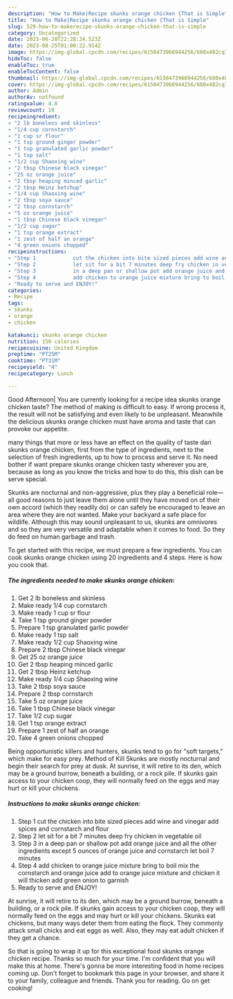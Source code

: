 ```yaml
---
description: "How to Make|Recipe skunks orange chicken {That is Simple"
title: "How to Make|Recipe skunks orange chicken {That is Simple"
slug: 529-how-to-makerecipe-skunks-orange-chicken-that-is-simple
category: Uncategorized
date: 2023-06-20T22:28:24.523Z
date: 2023-08-25T01:00:22.914Z
image: https://img-global.cpcdn.com/recipes/6150473966944256/680x482cq70/skunks-orange-chicken-recipe-main-photo.jpg
hideToc: false
enableToc: true
enableTocContent: false
thumbnail: https://img-global.cpcdn.com/recipes/6150473966944256/680x482cq70/skunks-orange-chicken-recipe-main-photo.jpg
cover: https://img-global.cpcdn.com/recipes/6150473966944256/680x482cq70/skunks-orange-chicken-recipe-main-photo.jpg
author: Admin
authorAv: notfound
ratingvalue: 4.8
reviewcount: 19
recipeingredient:
- "2 lb boneless and skinless"
- "1/4 cup cornstarch"
- "1 cup sr flour"
- "1 tsp ground ginger powder"
- "1 tsp granulated garlic powder"
- "1 tsp salt"
- "1/2 cup Shaoxing wine"
- "2 tbsp Chinese black vinegar"
- "25 oz orange juice"
- "2 tbsp heaping minced garlic"
- "2 tbsp Heinz ketchup"
- "1/4 cup Shaoxing wine"
- "2 tbsp soya sauce"
- "2 tbsp cornstarch"
- "5 oz orange juice"
- "1 tbsp Chinese black vinegar"
- "1/2 cup sugar"
- "1 tsp orange extract"
- "1 zest of half an orange"
- "4 green onions chopped"
recipeinstructions:
- "Step 1            cut the chicken into bite sized pieces add wine and vinegar add spices and  cornstarch and flour"
- "Step 2            let sit for a bit 7 minutes deep fry chicken in vegetable oil"
- "Step 3            in a deep pan or shallow pot add orange juice and all the other ingredients except 5 ounces of orange juice and cornstarch let boil 7 minutes"
- "Step 4            add chicken to orange juice mixture bring to boil mix the cornstarch and orange juice add to orange juice mixture and chicken it will thicken add green onion to garnish"
- "Ready to serve and ENJOY!"
categories:
- Recipe
tags:
- skunks
- orange
- chicken

katakunci: skunks orange chicken 
nutrition: 159 calories
recipecuisine: United Kingdom
preptime: "PT25M"
cooktime: "PT31M"
recipeyield: "4"
recipecategory: Lunch

---
```



Good Afternoon| You are currently looking for a recipe idea skunks orange chicken taste? The method of making is difficult to easy. If wrong process it, the result will not be satisfying and even likely to be unpleasant. Meanwhile the delicious skunks orange chicken must have aroma and taste that can provoke our appetite.






many things that more or less have an effect on the quality of taste dari skunks orange chicken, first from the type of ingredients, next to the selection of fresh ingredients, up to how to process and serve it. No need bother if want prepare skunks orange chicken tasty wherever you are, because as long as you know the tricks and how to do this, this dish can be serve special.


Skunks are nocturnal and non-aggressive, plus they play a beneficial role—all good reasons to just leave them alone until they have moved on of their own accord (which they readily do) or can safely be encouraged to leave an area where they are not wanted. Make your backyard a safe place for wildlife. Although this may sound unpleasant to us, skunks are omnivores and so they are very versatile and adaptable when it comes to food. So they do feed on human garbage and trash.


To get started with this recipe, we must prepare a few ingredients. You can cook skunks orange chicken using 20 ingredients and 4 steps. Here is how you cook that.

<!--inarticleads1-->

##### The ingredients needed to make skunks orange chicken:

1. Get 2 lb boneless and skinless
1. Make ready 1/4 cup cornstarch
1. Make ready 1 cup sr flour
1. Take 1 tsp ground ginger powder
1. Prepare 1 tsp granulated garlic powder
1. Make ready 1 tsp salt
1. Make ready 1/2 cup Shaoxing wine
1. Prepare 2 tbsp Chinese black vinegar
1. Get 25 oz orange juice
1. Get 2 tbsp heaping minced garlic
1. Get 2 tbsp Heinz ketchup
1. Make ready 1/4 cup Shaoxing wine
1. Take 2 tbsp soya sauce
1. Prepare 2 tbsp cornstarch
1. Take 5 oz orange juice
1. Take 1 tbsp Chinese black vinegar
1. Take 1/2 cup sugar
1. Get 1 tsp orange extract
1. Prepare 1 zest of half an orange
1. Take 4 green onions chopped


Being opportunistic killers and hunters, skunks tend to go for &#34;soft targets,&#34; which make for easy prey. Method of Kill Skunks are mostly nocturnal and begin their search for prey at dusk. At sunrise, it will retire to its den, which may be a ground burrow, beneath a building, or a rock pile. If skunks gain access to your chicken coop, they will normally feed on the eggs and may hurt or kill your chickens. 

<!--inarticleads2-->

##### Instructions to make skunks orange chicken:

1. Step 1            cut the chicken into bite sized pieces add wine and vinegar add spices and  cornstarch and flour
1. Step 2            let sit for a bit 7 minutes deep fry chicken in vegetable oil
1. Step 3            in a deep pan or shallow pot add orange juice and all the other ingredients except 5 ounces of orange juice and cornstarch let boil 7 minutes
1. Step 4            add chicken to orange juice mixture bring to boil mix the cornstarch and orange juice add to orange juice mixture and chicken it will thicken add green onion to garnish
1. Ready to serve and ENJOY!

At sunrise, it will retire to its den, which may be a ground burrow, beneath a building, or a rock pile. If skunks gain access to your chicken coop, they will normally feed on the eggs and may hurt or kill your chickens. Skunks eat chickens, but many ways deter them from eating the flock. They commonly attack small chicks and eat eggs as well. Also, they may eat adult chicken if they get a chance. 

So that is going to wrap it up for this exceptional food skunks orange chicken recipe. Thanks so much for your time. I'm confident that you will make this at home. There's gonna be more interesting food in home recipes coming up. Don't forget to bookmark this page in your browser, and share it to your family, colleague and friends. Thank you for reading. Go on get cooking!
